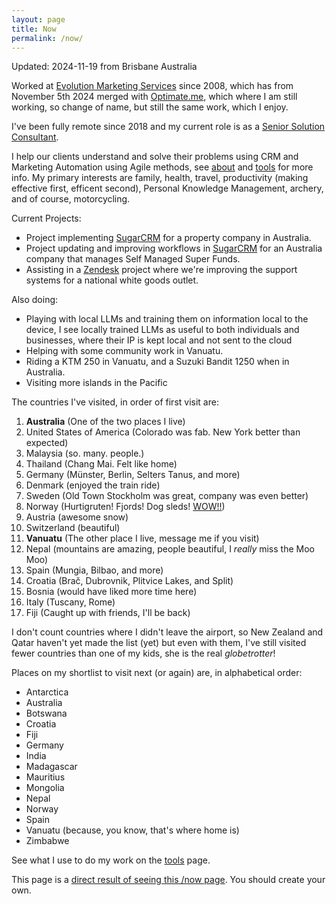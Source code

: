 ```yaml
---
layout: page
title: Now
permalink: /now/
---
```


Updated: 2024-11-19 from Brisbane Australia

Worked at [Evolution Marketing Services](http://evolutionmarketing.com.au/) since 2008, which has from November 5th 2024 merged with [Optimate.me](https://www.optimate.me/articles/optimate-me-and-evolution-marketing-have-merged), which where I am still working, so change of name, but still the same work, which I enjoy.

I've been fully remote since 2018 and my current role is as a [Senior Solution Consultant](https://www.linkedin.com/in/benhamilton/).

I help our clients understand and solve their problems using CRM and Marketing Automation using Agile methods, see [about](https://ben.hamilton.id.au/about) and [tools](http://ben.hamilton.id.au/tools) for more info. My primary interests are family, health, travel, productivity (making effective first, efficent second), Personal Knowledge Management, archery, and of course, motorcycling.

Current Projects:

- Project implementing [SugarCRM](https://www.sugarcrm.com/?utm_source=ben.hamilton.id.au) for a property company in Australia.
- Project updating and improving workflows in [SugarCRM](https://www.sugarcrm.com/?utm_source=ben.hamilton.id.au) for an Australia company that manages Self Managed Super Funds.
- Assisting in a [Zendesk](https://www.zendesk.com/?utm_source=ben.hamilton.id.au) project where we're improving the support systems for a national white goods outlet. 

Also doing:

- Playing with local LLMs and training them on information local to the device, I see locally trained LLMs as useful to both individuals and businesses, where their IP is kept local and not sent to the cloud
- Helping with some community work in Vanuatu.
- Riding a KTM 250 in Vanuatu, and a Suzuki Bandit 1250 when in Australia.
- Visiting more islands in the Pacific

The countries I've visited, in order of first visit are:

1. **Australia** (One of the two places I live)
2. United States of America (Colorado was fab. New York better than expected)
3. Malaysia (so. many. people.)
4. Thailand (Chang Mai. Felt like home)
5. Germany (Münster, Berlin, Selters Tanus, and more)
6. Denmark (enjoyed the train ride)
7. Sweden (Old Town Stockholm was great, company was even better)
8. Norway (Hurtigruten! Fjords! Dog sleds! [WOW!!](https://www.cruisin.me/cruise-ship-webcams/hurtigruten/ms-richard-with2/))
9. Austria (awesome snow)
10. Switzerland (beautiful)
11. **Vanuatu** (The other place I live, message me if you visit)
12. Nepal (mountains are amazing, people beautiful, I *really* miss the Moo Moo)
13. Spain (Mungia, Bilbao, and more)
14. Croatia (Brač, Dubrovnik, Plitvice Lakes, and Split)
15. Bosnia (would have liked more time here)
16. Italy (Tuscany, Rome)
17. Fiji (Caught up with friends, I'll be back)

I don't count countries where I didn't leave the airport, so New Zealand and Qatar haven't yet made the list (yet) but even with them, I've still visited fewer countries than one of my kids, she is the real *globetrotter*!

Places on my shortlist to visit next (or again) are, in alphabetical order:

- Antarctica
- Australia
- Botswana
- Croatia
- Fiji 
- Germany
- India
- Madagascar
- Mauritius
- Mongolia
- Nepal
- Norway
- Spain
- Vanuatu (because, you know, that's where home is)
- Zimbabwe

See what I use to do my work on the [tools](/tools) page.

This page is a [direct result of seeing this /now page](https://sivers.org/now). You should create your own.

